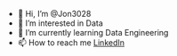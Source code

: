- 👋 Hi, I’m @Jon3028
- 👀 I’m interested in Data
- 🌱 I’m currently learning Data Engineering
- 📫 How to reach me 
<a href="https://www.linkedin.com/in/jonathan-garcia-morales-44514b63?lipi=urn%3Ali%3Apage%3Ad_flagship3_profile_view_base_contact_details%3BfaTHVxTORb2vft0NBeojdw%3D%3D">LinkedIn</a>
<!---
Jon3028/Jon3028 is a ✨ special ✨ repository because its `README.md` (this file) appears on your GitHub profile.
You can click the Preview link to take a look at your changes.
--->
